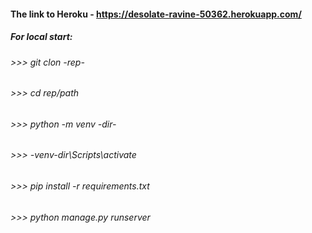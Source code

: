 #### The link to Heroku - https://desolate-ravine-50362.herokuapp.com/
##### For local start:
###### >>> git clon -rep-
###### >>> cd rep/path
###### >>> python -m venv -dir-
###### >>> -venv-dir\Scripts\activate
###### >>> pip install -r requirements.txt
###### >>> python manage.py runserver
